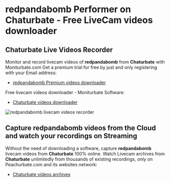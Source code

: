 # redpandabomb Performer on Chaturbate - Free LiveCam videos downloader

## Chaturbate Live Videos Recorder

Monitor and record livecam videos of **redpandabomb** from **Chaturbate** with Moniturbate.com
Get a premium trial for free by just and only registering with your Email address:
* [redpandabomb Premium videos downloader](https://moniturbate.com/request-demo-licence-key.html)

Free livecam videos downloader - Moniturbate Software:
* [Chaturbate videos downloader](https://moniturbate.com/moniturbate-download-software.html)

![redpandabomb livecam videos recorder](https://peachurnet.com/templates/moniturbate-software.png)


## Capture redpandabomb videos from the Cloud and watch your recordings on Streaming

Without the need of downloading a software, capture **redpandabomb** livecam videos from **Chaturbate** 100% online.
Watch Livecam archives from **Chaturbate** unlimitedly from thousands of existing recordings, only on Peachurbate.com and its websites network:
* [Chaturbate videos archives](https://peachurnet.com/)